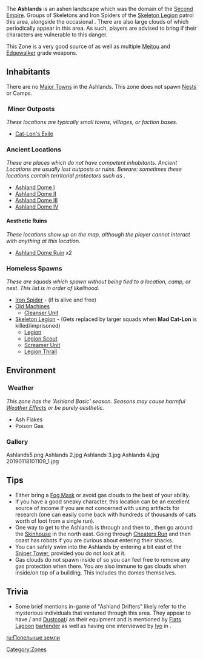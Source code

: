 The **Ashlands** is an ashen landscape which was the domain of the
[Second Empire](Second_Empire.md "wikilink"). Groups of Skeletons and Iron
Spiders of the [Skeleton Legion](Skeleton_Legion.md "wikilink") patrol this
area, alongside the occasional [](Cleanser_Unit.md). There are also large clouds of [](Weather_Effects.md#Gas) which periodically appear in this
area. As such, players are advised to bring [](Fog_Mask.md) if their characters are vulnerable to this
danger.

This Zone is a very good source of [](Research_Artifacts.md) as well as multiple
[Meitou](Meitou.md "wikilink") and [Edgewalker](Edgewalkers.md "wikilink")
grade weapons.

## Inhabitants

There are no [Major Towns](Major_Towns.md "wikilink") in the Ashlands. This
zone does not spawn [Nests](Nest.md "wikilink") or Camps.

###  Minor Outposts

*These locations are typically small towns, villages, or faction bases.*

- [Cat-Lon's Exile](Cat-Lon's_Exile.md "wikilink")

### Ancient Locations

*These are places which do not have competent inhabitants. Ancient
Locations are usually lost outposts or ruins. Beware: sometimes these
locations contain territorial protectors such as [](Security_Spider.md).*

- [Ashland Dome I](Ashland_Dome_I.md "wikilink")
- [Ashland Dome II](Ashland_Dome_II.md "wikilink")
- [Ashland Dome III](Ashland_Dome_III.md "wikilink")
- [Ashland Dome IV](Ashland_Dome_IV.md "wikilink")

#### Aesthetic Ruins

*These locations show up on the map, although the player cannot interact
with anything at this location.*

- [Ashland Dome Ruin](Ashland_Dome_Ruin.md "wikilink") x2

### Homeless Spawns

*These are squads which spawn without being tied to a location, camp, or
nest. This list is in order of likelihood.*

- [Iron Spider](Iron_Spider.md "wikilink") - (if [](Mad_Cat-Lon.md) is alive and free)
- [Old Machines](Old_Machines.md "wikilink")
  - [Cleanser Unit](Cleanser_Unit.md "wikilink")
- [Skeleton Legion](Skeleton_Legion.md "wikilink") - (Gets replaced by
  larger squads when **Mad Cat-Lon** is killed/imprisoned)
  - [Legion](Legion.md "wikilink")
  - [Legion Scout](Legion_Scout.md "wikilink")
  - [Screamer Unit](Screamer_Unit.md "wikilink")
  - [Legion Thrall](Legion_Thrall.md "wikilink")

## Environment

###  Weather

*This zone has the 'Ashland Basic' season. Seasons may cause harmful
[Weather Effects](Weather_Effects.md "wikilink") or be purely aesthetic.*

- Ash Flakes
- Poison Gas

### Gallery 

Ashlands5.png Ashlands 2.jpg Ashlands 3.jpg Ashlands 4.jpg
20190118101109_1.jpg

## Tips

- Either bring a [Fog Mask](Fog_Mask.md "wikilink") or avoid gas clouds to
  the best of your ability.
- If you have a good sneaky character, this location can be an excellent
  source of income if you are not concerned with using artifacts for
  research (one can easily come back with hundreds of thousands of cats
  worth of loot from a single run).
- One way to get to the Ashlands is through [](Stobe's_Gamble.md) and then to [](Sniper_Valley.md), then go around the
  [Skinhouse](Skinhouse.md "wikilink") in the north east. Going through
  [Cheaters Run](Cheaters_Run.md "wikilink") and then [](Sonorous_Dark.md) coast has robots if you are curious
  about entering their shacks.
- You can safely swim into the Ashlands by entering a bit east of the
  [Sniper Tower](Sniper_Tower.md "wikilink"), provided you do not look at
  it.
- Gas clouds do not spawn inside of [](Cat-Lon's_Exile.md) so you can feel free to remove any
  gas protection when there. You are also immune to gas clouds when
  inside/on top of a building. This includes the domes themselves.

## Trivia

- Some brief mentions in-game of "Ashland Drifters" likely refer to the
  mysterious individuals that ventured through this area. They appear to
  have [](Ashlander_Stormgoggles.md)/[](Ashland_Hat.md) and
  [Dustcoat](Dustcoat.md "wikilink")/[](Sleeveless_Dustcoat.md) as their equipment and is
  mentioned by [Flats Lagoon](Flats_Lagoon.md "wikilink")
  [bartender](Lagoon_Barman.md "wikilink") as well as having one
  interviewed by [Iyo](Iyo.md "wikilink") in [](Tech_Hunter's_Notes_Series.md).

[ru:Пепельные земли](ru:Пепельные_земли "wikilink")

[Category:Zones](Category:Zones "wikilink")